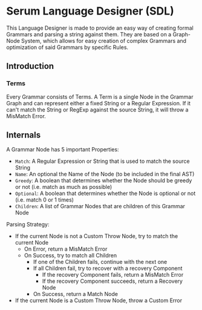 # Serum Language Designer (SDL)

This Language Designer is made to provide an easy way of creating formal Grammars and parsing a string against them. They are based on a Graph-Node System, which allows for easy creation of complex Grammars and optimization of said Grammars by specific Rules.

## Introduction

### Terms

Every Grammar consists of Terms. A Term is a single Node in the Grammar Graph and can represent either a fixed String or a Regular Expression.
If it can't match the String or RegExp against the source String, it will throw a MisMatch Error.

### 

## Internals
A Grammar Node has 5 important Properties:
- `Match`: A Regular Expression or String that is used to match the source String
- `Name`: An optional the Name of the Node (to be included in the final AST)
- `Greedy`: A boolean that determines whether the Node should be greedy or not (i.e. match as much as possible)
- `Optional`: A boolean that determines whether the Node is optional or not (i.e. match 0 or 1 times)
- `Children`: A list of Grammar Nodes that are children of this Grammar Node

Parsing Strategy:
- If the current Node is not a Custom Throw Node, try to match the current Node
	- On Error, return a MisMatch Error
	- On Success, try to match all Children
		- If one of the Children fails, continue with the next one
		- If all Children fail, try to recover with a recovery Component
			- If the recovery Component fails, return a MisMatch Error
			- If the recovery Component succeeds, return a Recovery Node
		- On Success, return a Match Node
- If the current Node is a Custom Throw Node, throw a Custom Error